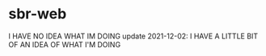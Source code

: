 # sbr-web
I HAVE NO IDEA WHAT IM DOING
update 2021-12-02:
I HAVE A LITTLE BIT OF AN IDEA OF WHAT I'M DOING
